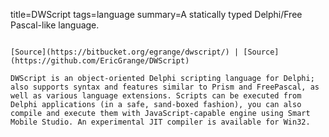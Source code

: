 title=DWScript
tags=language
summary=A statically typed Delphi/Free Pascal-like language.
~~~~~~

[Source](https://bitbucket.org/egrange/dwscript/) | [Source](https://github.com/EricGrange/DWScript)

DWScript is an object-oriented Delphi scripting language for Delphi; also supports syntax and features similar to Prism and FreePascal, as well as various language extensions. Scripts can be executed from Delphi applications (in a safe, sand-boxed fashion), you can also compile and execute them with JavaScript-capable engine using Smart Mobile Studio. An experimental JIT compiler is available for Win32.
 